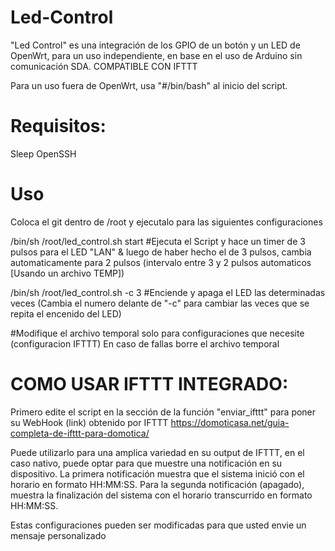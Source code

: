 # Led-Control
"Led Control" es una integración de los GPIO de un botón y un LED de OpenWrt, para un uso independiente, en base en el uso de Arduino sin comunicación SDA. COMPATIBLE CON IFTTT


Para un uso fuera de OpenWrt, usa "#/bin/bash" al inicio del script.

# Requisitos:
Sleep
OpenSSH

# Uso

Coloca el git dentro de /root y ejecutalo para las siguientes configuraciones

/bin/sh /root/led_control.sh start #Ejecuta el Script y hace un timer de 3 pulsos para el LED "LAN" & luego de haber hecho el de 3 pulsos, cambia automaticamente para 2 pulsos (intervalo entre 3 y 2 pulsos automaticos [Usando un archivo TEMP])

/bin/sh /root/led_control.sh -c 3 #Enciende y apaga el LED las determinadas veces (Cambia el numero delante de "-c" para cambiar las veces que se repita el encenido del LED)

#Modifique el archivo temporal solo para configuraciones que necesite (configuracion IFTTT)
En caso de fallas borre el archivo temporal


# COMO USAR IFTTT INTEGRADO:

Primero edite el script en la sección de la función "enviar_ifttt" para poner su WebHook (link) obtenido por IFTTT
https://domoticasa.net/guia-completa-de-ifttt-para-domotica/

Puede utilizarlo para una amplica variedad en su output de IFTTT, en el caso nativo, puede optar para que muestre una notificación en su dispositivo.
La primera notificación muestra que el sistema inició con el horario en formato HH:MM:SS. Para la segunda notificación (apagado), muestra la finalización del sistema con el horario transcurrido en formato HH:MM:SS.

Estas configuraciones pueden ser modificadas para que usted envie un mensaje personalizado
